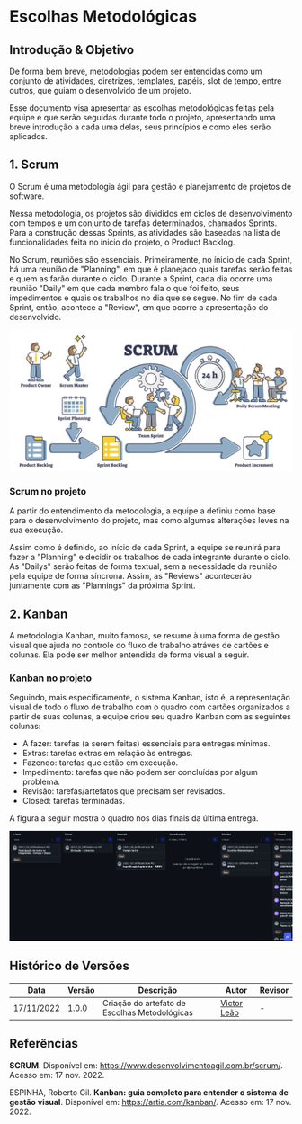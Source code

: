 # Escolhas Metodológicas

## Introdução & Objetivo

De forma bem breve, metodologias podem ser entendidas como um conjunto de atividades, diretrizes, templates, papéis, slot de tempo, entre outros, que guiam o desenvolvido de um projeto.

Esse documento visa apresentar as escolhas metodológicas feitas pela equipe e que serão seguidas durante todo o projeto, apresentando uma breve introdução a cada uma delas, seus princípios e como eles serão aplicados.

## 1. Scrum

O Scrum é uma metodologia ágil para gestão e planejamento de projetos de software.

Nessa metodologia, os projetos são divididos em ciclos de desenvolvimento com tempos e um conjunto de tarefas determinados, chamados Sprints. Para a construção dessas Sprints, as atividades são baseadas na lista de funcionalidades feita no ínicio do projeto, o Product Backlog.

No Scrum, reuniões são essenciais. Primeiramente, no ínicio de cada Sprint, há uma reunião de "Planning", em que é planejado quais tarefas serão feitas e quem as farão durante o ciclo. Durante a Sprint, cada dia ocorre uma reunião "Daily" em que cada membro fala o que foi feito, seus impedimentos e quais os trabalhos no dia que se segue. No fim de cada Sprint, então, acontece a "Review", em que ocorre a apresentação do desenvolvido. 

![Scrum Representação](./assets/scrum.jpg)

### Scrum no projeto

A partir do entendimento da metodologia, a equipe a definiu como base para o desenvolvimento do projeto, mas como algumas alterações leves na sua execução.

Assim como é definido, ao início de cada Sprint, a equipe se reunirá para fazer a "Planning" e decidir os trabalhos de cada integrante durante o ciclo. As "Dailys" serão feitas de forma textual, sem a necessidade da reunião pela equipe de forma síncrona. Assim, as "Reviews" acontecerão juntamente com as "Plannings" da próxima Sprint.

## 2. Kanban

A metodologia Kanban, muito famosa, se resume à uma forma de gestão visual que ajuda no controle do fluxo de trabalho atráves de cartões e colunas. Ela pode ser melhor entendida de forma visual a seguir.

### Kanban no projeto

Seguindo, mais especificamente, o sistema Kanban, isto é, a representação visual de todo o fluxo de trabalho com o quadro com cartões organizados a partir de suas colunas, a equipe criou seu quadro Kanban com as seguintes colunas:

- A fazer: tarefas (a serem feitas) essenciais para entregas mínimas.
- Extras: tarefas extras em relação às entregas.
- Fazendo: tarefas que estão em execução.
- Impedimento: tarefas que não podem ser concluídas por algum problema.
- Revisão: tarefas/artefatos que precisam ser revisados.
- Closed: tarefas terminadas.

A figura a seguir mostra o quadro nos dias finais da última entrega.

![Kanban Grupo](./assets/kanban.png)

## Histórico de Versões

|    Data    | Versão |            Descrição           |       Autor     |    Revisor    |
|  --------  |  ----  |            ----------          | --------------- |    -------    |
| 17/11/2022 |  1.0.0 |  Criação do artefato de Escolhas Metodológicas    |   [Victor Leão](https://github.com/victorleaoo)    |       -       |

## Referências

**SCRUM**. Disponível em: https://www.desenvolvimentoagil.com.br/scrum/. Acesso em: 17 nov. 2022.

ESPINHA, Roberto Gil. **Kanban: guia completo para entender o sistema de gestão visual**. Disponível em: https://artia.com/kanban/. Acesso em: 17 nov. 2022.